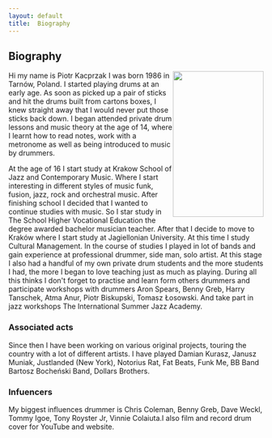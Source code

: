 ```yaml
---
layout: default
title:  Biography
---
```


## Biography

<img class="photo" style="float:right;" src="https://lh5.googleusercontent.com/-XI0_J8qsD64/Urxi7KlY4tI/AAAAAAAAAUM/CrRx5SK7O98/s288/Piotr%2520strona%25201.jpg" height="288" width="179" />
Hi my name is Piotr Kacprzak I was born 1986 in Tarnów, Poland. I started playing 
drums at an early age. As soon as picked up a pair of sticks and hit the drums 
built from cartons boxes, I knew straight away that I would never put those sticks
back down. I began attended private drum lessons and music theory at the age of 14, 
where I learnt how to read notes, work with a metronome as well as being introduced 
to music by drummers.

At the age of 16 I start study at  Krakow School of Jazz and Contemporary Music. 
Where I start interesting in different styles of music funk, fusion, jazz, rock 
and orchestral music. After finishing school I decided that I wanted to continue 
studies with music. So I star study in The School Higher Vocational Education the 
degree awarded bachelor musician teacher. After that I decide to move to Kraków 
where I start study at Jagiellonian University. At this time I study Cultural Management. 
In the course of studies I played in lot of bands and gain experience at professional 
drummer, side man, solo artist. At this stage I also had a handful of my own private 
drum students and the more students I had, the more I began to love teaching just as 
much as playing. During all this thinks I don't forget to practise and learn form others 
drummers and participate workshops with drummers Aron Spears, Benny Greb, Harry Tanschek, 
Atma Anur, Piotr Biskupski, Tomasz Łosowski. And take part in jazz workshops The 
International Summer Jazz Academy. 

### Associated acts

Since then I have been working on various original projects, touring the country 
with a lot of different artists. I have played Damian Kurasz, Janusz Muniak, Justlanded 
(New York), Notorius Rat, Fat Beats, Funk Me, BB Band Bartosz Bocheński Band, Dollars Brothers.

### Infuencers

My biggest influences drummer is Chris Coleman, Benny Greb, Dave Weckl, 
Tommy Igoe, Tony Royster Jr, Vinnie Colaiuta.I also film and record 
drum cover for YouTube and website.